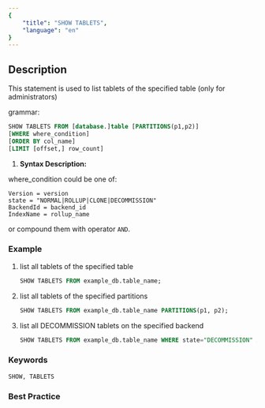 ```yaml
---
{
    "title": "SHOW TABLETS",
    "language": "en"
}
---
```


<!--
Licensed to the Apache Software Foundation (ASF) under one
or more contributor license agreements.  See the NOTICE file
distributed with this work for additional information
regarding copyright ownership.  The ASF licenses this file
to you under the Apache License, Version 2.0 (the
"License"); you may not use this file except in compliance
with the License.  You may obtain a copy of the License at

  http://www.apache.org/licenses/LICENSE-2.0

Unless required by applicable law or agreed to in writing,
software distributed under the License is distributed on an
"AS IS" BASIS, WITHOUT WARRANTIES OR CONDITIONS OF ANY
KIND, either express or implied.  See the License for the
specific language governing permissions and limitations
under the License.
-->

## Description

This statement is used to list tablets of the specified table (only for administrators)

grammar:

```sql
SHOW TABLETS FROM [database.]table [PARTITIONS(p1,p2)]
[WHERE where_condition]
[ORDER BY col_name]
[LIMIT [offset,] row_count]
```

1. **Syntax Description:**

where_condition could be one of:
```
Version = version
state = "NORMAL|ROLLUP|CLONE|DECOMMISSION"
BackendId = backend_id
IndexName = rollup_name
```
or compound them with operator `AND`.

### Example

1. list all tablets of the specified table

    ```sql
    SHOW TABLETS FROM example_db.table_name;
    ```

2. list all tablets of the specified partitions

    ```sql
    SHOW TABLETS FROM example_db.table_name PARTITIONS(p1, p2);
    ```

3. list all DECOMMISSION tablets on the specified backend

    ```sql
    SHOW TABLETS FROM example_db.table_name WHERE state="DECOMMISSION" AND BackendId=11003;
    ```

### Keywords

    SHOW, TABLETS

### Best Practice

